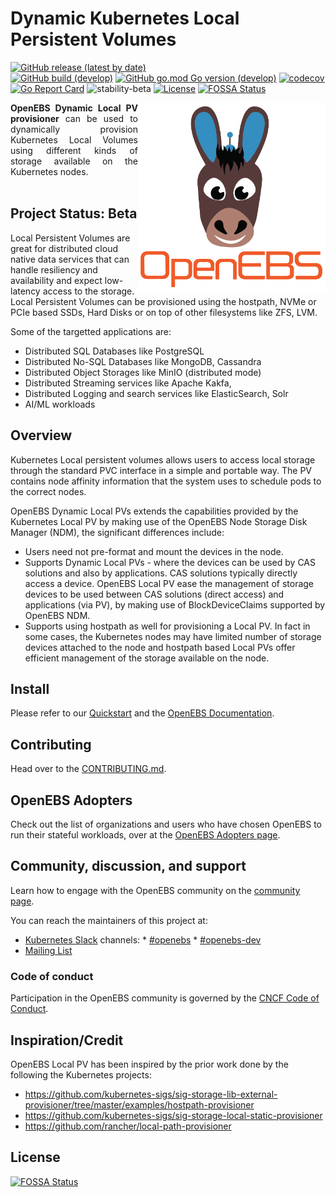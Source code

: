 # Dynamic Kubernetes Local Persistent Volumes
[![GitHub release (latest by date)](https://img.shields.io/github/v/release/openebs/dynamic-localpv-provisioner?color=orange&style=for-the-badge)](https://github.com/openebs/dynamic-localpv-provisioner/blob/develop/docs/quickstart.md)<br>
[![GitHub build (develop)](https://github.com/openebs/dynamic-localpv-provisioner/actions/workflows/build.yml/badge.svg?branch=develop)](https://github.com/openebs/dynamic-localpv-provisioner/actions/workflows/build.yml)
[![GitHub go.mod Go version (develop)](https://img.shields.io/github/go-mod/go-version/openebs/dynamic-localpv-provisioner/develop?style=flat)](https://github.com/openebs/dynamic-localpv-provisioner/blob/develop/go.mod)
[![codecov](https://codecov.io/gh/openebs/dynamic-localpv-provisioner/branch/develop/graph/badge.svg)](https://codecov.io/gh/openebs/dynamic-localpv-provisioner)
[![Go Report Card](https://goreportcard.com/badge/github.com/openebs/maya)](https://goreportcard.com/report/github.com/openebs/maya)
![stability-beta](https://img.shields.io/badge/stability-beta-33bbff.svg)
[![License](https://img.shields.io/badge/License-Apache%202.0-blue.svg)](https://github.com/openebs/dynamic-localpv-provisioner/blob/develop/LICENSE)
[![FOSSA Status](https://app.fossa.com/api/projects/git%2Bgithub.com%2Fopenebs%2Fdynamic-localpv-provisioner.svg?type=shield)](https://app.fossa.com/projects/git%2Bgithub.com%2Fopenebs%2Fdynamic-localpv-provisioner?ref=badge_shield)


<img width="300" align="right" alt="OpenEBS Logo" src="https://raw.githubusercontent.com/cncf/artwork/master/projects/openebs/stacked/color/openebs-stacked-color.png" xmlns="http://www.w3.org/1999/html">

<p align="justify">
<strong>OpenEBS Dynamic Local PV provisioner</strong> can be used to dynamically provision 
Kubernetes Local Volumes using different kinds of storage available on the Kubernetes nodes. 
<br>
<br>
</p>

## Project Status: Beta

Local Persistent Volumes are great for distributed cloud native data services that can handle resiliency and availability and expect low-latency access to the storage. Local Persistent Volumes can be provisioned using the hostpath, NVMe or PCIe based SSDs, Hard Disks or on top of other filesystems like ZFS, LVM. 

Some of the targetted applications are:
- Distributed SQL Databases like PostgreSQL
- Distributed No-SQL Databases like MongoDB, Cassandra
- Distributed Object Storages like MinIO (distributed mode)
- Distributed Streaming services like Apache Kakfa, 
- Distributed Logging and search services like ElasticSearch, Solr
- AI/ML workloads

## Overview 

Kubernetes Local persistent volumes allows users to access local storage through the
standard PVC interface in a simple and portable way.  The PV contains node
affinity information that the system uses to schedule pods to the correct
nodes.

OpenEBS Dynamic Local PVs extends the capabilities provided by the Kubernetes Local PV
by making use of the OpenEBS Node Storage Disk Manager (NDM), the significant
differences include:
- Users need not pre-format and mount the devices in the node.
- Supports Dynamic Local PVs - where the devices can be used by CAS solutions
  and also by applications. CAS solutions typically directly access a device.
  OpenEBS Local PV ease the management of storage devices to be used between
  CAS solutions (direct access) and applications (via PV), by making use of
  BlockDeviceClaims supported by OpenEBS NDM.
- Supports using hostpath as well for provisioning a Local PV. In fact in some
  cases, the Kubernetes nodes may have limited number of storage devices
  attached to the node and hostpath based Local PVs offer efficient management
  of the storage available on the node.

## Install

Please refer to our [Quickstart](https://github.com/openebs/dynamic-localpv-provisioner/blob/develop/docs/quickstart.md) and the [OpenEBS Documentation](http://docs.openebs.io/).

## Contributing

Head over to the [CONTRIBUTING.md](./CONTRIBUTING.md).

## OpenEBS Adopters

Check out the list of organizations and users who have chosen OpenEBS to run their stateful workloads, over at the [OpenEBS Adopters page](https://github.com/openebs/openebs/blob/master/ADOPTERS.md).

## Community, discussion, and support

Learn how to engage with the OpenEBS community on the [community page](https://github.com/openebs/openebs/tree/master/community).

You can reach the maintainers of this project at:

- [Kubernetes Slack](http://slack.k8s.io/) channels: 
      * [#openebs](https://kubernetes.slack.com/messages/openebs/)
      * [#openebs-dev](https://kubernetes.slack.com/messages/openebs-dev/)
- [Mailing List](https://lists.cncf.io/g/cncf-openebs-users)

### Code of conduct

Participation in the OpenEBS community is governed by the [CNCF Code of Conduct](CODE-OF-CONDUCT.md).

## Inspiration/Credit

OpenEBS Local PV has been inspired by the prior work done by the following the Kubernetes projects:
- https://github.com/kubernetes-sigs/sig-storage-lib-external-provisioner/tree/master/examples/hostpath-provisioner
- https://github.com/kubernetes-sigs/sig-storage-local-static-provisioner
- https://github.com/rancher/local-path-provisioner


## License
[![FOSSA Status](https://app.fossa.com/api/projects/git%2Bgithub.com%2Fopenebs%2Fdynamic-localpv-provisioner.svg?type=large)](https://app.fossa.com/projects/git%2Bgithub.com%2Fopenebs%2Fdynamic-localpv-provisioner?ref=badge_large)
